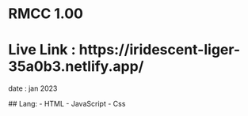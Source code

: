 <h1>RMCC 1.00</h1>
<h1>Live Link : https://iridescent-liger-35a0b3.netlify.app/</h1>
<p>date : jan 2023</p>
## Lang:
- HTML 
- JavaScript
- Css
